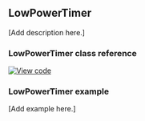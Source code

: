 ## LowPowerTimer

[Add description here.]

### LowPowerTimer class reference

[![View code](https://www.mbed.com/embed/?type=library)](https://os.mbed.com/docs/v5.7/mbed-os-api-doxy/classmbed_1_1_low_power_timer.html)

### LowPowerTimer example

[Add example here.]

